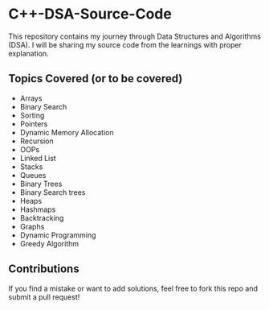 # C++-DSA-Source-Code
This repository contains my journey through Data Structures and Algorithms (DSA). I will be sharing my source code from the learnings with proper explanation.

## Topics Covered (or to be covered)

- Arrays
- Binary Search
- Sorting
- Pointers
- Dynamic Memory Allocation
- Recursion
- OOPs
- Linked List
- Stacks
- Queues
- Binary Trees
- Binary Search trees
- Heaps
- Hashmaps
- Backtracking
- Graphs
- Dynamic Programming
- Greedy Algorithm

## Contributions
If you find a mistake or want to add solutions, feel free to fork this repo and submit a pull request!




